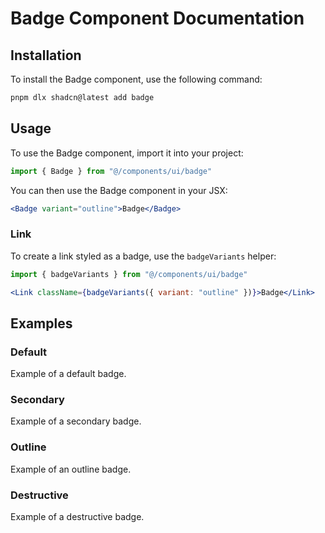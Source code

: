 # Badge Component Documentation

## Installation

To install the Badge component, use the following command:

```bash
pnpm dlx shadcn@latest add badge
```

## Usage

To use the Badge component, import it into your project:

```javascript
import { Badge } from "@/components/ui/badge"
```

You can then use the Badge component in your JSX:

```jsx
<Badge variant="outline">Badge</Badge>
```

### Link

To create a link styled as a badge, use the `badgeVariants` helper:

```javascript
import { badgeVariants } from "@/components/ui/badge"
```

```jsx
<Link className={badgeVariants({ variant: "outline" })}>Badge</Link>
```

## Examples

### Default

Example of a default badge.

### Secondary

Example of a secondary badge.

### Outline

Example of an outline badge.

### Destructive

Example of a destructive badge.